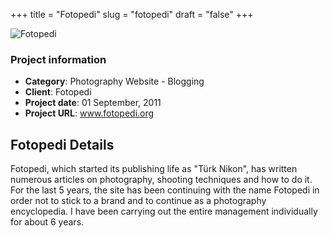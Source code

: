 +++
title = "Fotopedi"
slug = "fotopedi"
draft = "false"
+++


<img src="/images/portfolio/fotopedi.jpg" class="img-responsive" alt="Fotopedi">


<div class="card-header bg-secondary p-2">
        <h3 class="card-title p-2">Project information</h3>
        <ul>
          <li><strong>Category</strong>: Photography Website - Blogging</li>
          <li><strong>Client</strong>: Fotopedi</li>
          <li><strong>Project date</strong>: 01 September, 2011</li>
          <li><strong>Project URL</strong>: <a href="http://www.fotopedi.org/">www.fotopedi.org</a></li>
        </ul>
</div>


<div class="card-body">
     <h2 class="card-title py-2">Fotopedi Details</h2>
          <p>
           Fotopedi, which started its publishing life as "Türk Nikon", has written numerous articles on photography, shooting techniques and how to do it. For the last 5 years, the site has been continuing with the name Fotopedi in order not to stick to a brand and to continue as a photography encyclopedia. I have been carrying out the entire management individually for about 6 years.</p>

</div>
